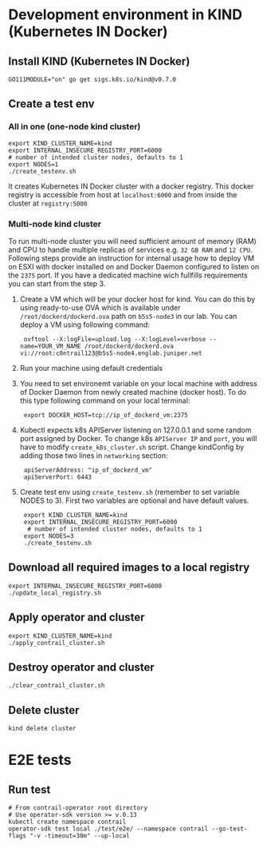 # Development environment in KIND (Kubernetes IN Docker)

## Install KIND (Kubernetes IN Docker)

    GO111MODULE="on" go get sigs.k8s.io/kind@v0.7.0

## Create a test env

### All in one (one-node kind cluster)
    export KIND_CLUSTER_NAME=kind
    export INTERNAL_INSECURE_REGISTRY_PORT=6000
    # number of intended cluster nodes, defaults to 1
    export NODES=1
    ./create_testenv.sh

It creates Kubernetes IN Docker cluster with a docker registry. This docker registry is accessible from host at `localhost:6000` and from inside the cluster at `registry:5000`

### Multi-node kind cluster

To run multi-node cluster you will need sufficient amount of memory (RAM) and CPU to handle multiple replicas of services e.g. `32 GB RAM` and `12 CPU`. Following steps provide an instruction for internal usage how to deploy VM on ESXI with docker installed on and Docker Daemon configured to listen on the `2375` port. If you have a dedicated machine wich fullfills requirements you can start from the step 3.

1. Create a VM which will be your docker host for kind. You can do this by using ready-to-use OVA which is available under `/root/dockerd/dockerd.ova` path on `b5s5-node3` in our lab. You can deploy a VM using following command:

        ovftool --X:logFile=upload.log --X:logLevel=verbose --name=YOUR_VM_NAME /root/dockerd/dockerd.ova  vi://root:c0ntrail123@b5s5-node4.englab.juniper.net
1. Run your machine using default credentials
1. You need to set environemt variable on your local machine with address of Docker Daemon from newly created machine (docker host). To do this type following command on your local terminal:
        
        export DOCKER_HOST=tcp://ip_of_dockerd_vm:2375
1. Kubectl expects k8s APIServer listening on 127.0.0.1 and some random port assigned by Docker. To change k8s `APIServer IP` and `port`, you will have to modify `create_k8s_cluster.sh` script. Change kindConfig by adding those two lines in `networking` section:

        apiServerAddress: "ip_of_dockerd_vm"
        apiServerPort: 6443
1. Create test env using `create_testenv.sh` (remember to set variable NODES to 3). First two variables are optional and have default values.

        export KIND_CLUSTER_NAME=kind
        export INTERNAL_INSECURE_REGISTRY_PORT=6000
         # number of intended cluster nodes, defaults to 1
        export NODES=3
        ./create_testenv.sh

## Download all required images to a local registry
    export INTERNAL_INSECURE_REGISTRY_PORT=6000
    ./update_local_registry.sh

## Apply operator and cluster
    export KIND_CLUSTER_NAME=kind
    ./apply_contrail_cluster.sh

## Destroy operator and cluster

    ./clear_contrail_cluster.sh

## Delete cluster

    kind delete cluster

# E2E tests

## Run test

    # From contrail-operator root directory
    # Use operator-sdk version >= v.0.13
    kubectl create namespace contrail
    operator-sdk test local ./test/e2e/ --namespace contrail --go-test-flags "-v -timeout=30m" --up-local
